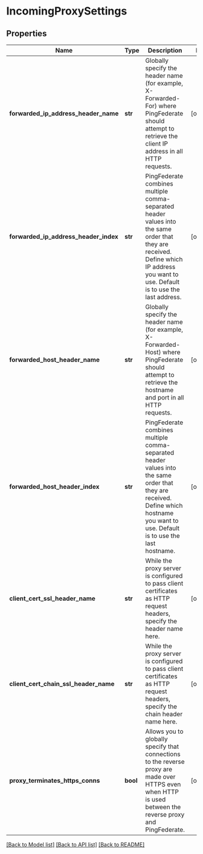 # IncomingProxySettings

## Properties
Name | Type | Description | Notes
------------ | ------------- | ------------- | -------------
**forwarded_ip_address_header_name** | **str** | Globally specify the header name (for example, X-Forwarded-For) where PingFederate should attempt to retrieve the client IP address in all HTTP requests. | [optional] 
**forwarded_ip_address_header_index** | **str** | PingFederate combines multiple comma-separated header values into the same order that they are received. Define which IP address you want to use. Default is to use the last address. | [optional] 
**forwarded_host_header_name** | **str** | Globally specify the header name (for example, X-Forwarded-Host) where PingFederate should attempt to retrieve the hostname and port in all HTTP requests. | [optional] 
**forwarded_host_header_index** | **str** | PingFederate combines multiple comma-separated header values into the same order that they are received. Define which hostname you want to use. Default is to use the last hostname. | [optional] 
**client_cert_ssl_header_name** | **str** | While the proxy server is configured to pass client certificates as HTTP request headers, specify the header name here. | [optional] 
**client_cert_chain_ssl_header_name** | **str** | While the proxy server is configured to pass client certificates as HTTP request headers, specify the chain header name here. | [optional] 
**proxy_terminates_https_conns** | **bool** | Allows you to globally specify that connections to the reverse proxy are made over HTTPS even when HTTP is used between the reverse proxy and PingFederate. | [optional] 

[[Back to Model list]](../README.md#documentation-for-models) [[Back to API list]](../README.md#documentation-for-api-endpoints) [[Back to README]](../README.md)


